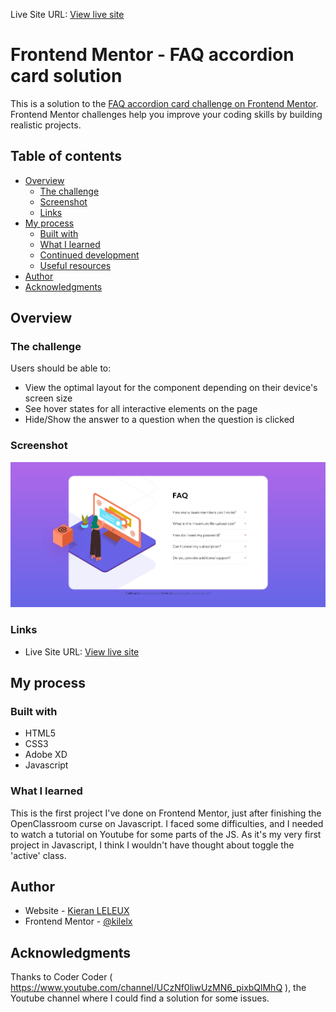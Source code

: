 Live Site URL: [View live site](https://kilelx.github.io/FAQ-Accordion/)

# Frontend Mentor - FAQ accordion card solution

This is a solution to the [FAQ accordion card challenge on Frontend Mentor](https://www.frontendmentor.io/challenges/faq-accordion-card-XlyjD0Oam). Frontend Mentor challenges help you improve your coding skills by building realistic projects.

## Table of contents

- [Overview](#overview)
  - [The challenge](#the-challenge)
  - [Screenshot](#screenshot)
  - [Links](#links)
- [My process](#my-process)
  - [Built with](#built-with)
  - [What I learned](#what-i-learned)
  - [Continued development](#continued-development)
  - [Useful resources](#useful-resources)
- [Author](#author)
- [Acknowledgments](#acknowledgments)

## Overview

### The challenge

Users should be able to:

- View the optimal layout for the component depending on their device's screen size
- See hover states for all interactive elements on the page
- Hide/Show the answer to a question when the question is clicked

### Screenshot

![](./screenshot.jpg)

### Links

- Live Site URL: [View live site](https://kilelx.github.io/FAQ-Accordion/)

## My process

### Built with

- HTML5
- CSS3
- Adobe XD
- Javascript

### What I learned

This is the first project I've done on Frontend Mentor, just after finishing the OpenClassroom curse on Javascript.
I faced some difficulties, and I needed to watch a tutorial on Youtube for some parts of the JS. As it's my very first project in Javascript, I think I wouldn't have thought about toggle the 'active' class.

## Author

- Website - [Kieran LELEUX](http://www.kieran-leleux.com)
- Frontend Mentor - [@kilelx](https://www.frontendmentor.io/profile/kilelx)

## Acknowledgments

Thanks to Coder Coder ( https://www.youtube.com/channel/UCzNf0liwUzMN6_pixbQlMhQ ), the Youtube channel where I could find a solution for some issues.
